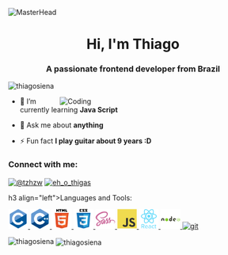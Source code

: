 ![MasterHead](https://github.com/thiagosiena/thiagosiena/assets/114188947/4cb0286a-2dd1-48e4-a04e-fd7b8b56d383)
<h1 align="center">Hi, I'm Thiago</h1>
<h3 align="center">A passionate frontend developer from Brazil</h3>


<p align="left"> <img src="https://komarev.com/ghpvc/?username=thiagosiena&label=Profile%20views&color=00ff1e&style=plastic" alt="thiagosiena" /> </p>
<img align="right" alt="Coding" width="400" src="https://user-images.githubusercontent.com/114188947/217374814-e782a5ec-6a9b-4048-921d-7ab686202d63.gif">





- 🌱 I’m currently learning **Java Script**

- 💬 Ask me about **anything**

- ⚡ Fun fact **I play guitar about 9 years :D**

<h3 align="left">Connect with me:</h3>
<p align="left">
<a href="https://twitter.com/Zox______" target="blank"><img align="center" src="https://raw.githubusercontent.com/rahuldkjain/github-profile-readme-generator/master/src/images/icons/Social/twitter.svg" alt="@tzhzw" height="30" width="40" /></a>
<a href="https://instagram.com/eh_o_thigas" target="blank"><img align="center" src="https://raw.githubusercontent.com/rahuldkjain/github-profile-readme-generator/master/src/images/icons/Social/instagram.svg" alt="eh_o_thigas" height="30" width="40" /></a>
</p>

h3 align="left">Languages and Tools:</h3>
<p align="left">  <a href="https://www.cprogramming.com/" target="_blank" rel="noreferrer"> <img src="https://raw.githubusercontent.com/devicons/devicon/master/icons/c/c-original.svg" alt="c" width="40" height="40"/> </a> <a href="https://www.w3schools.com/cpp/" target="_blank" rel="noreferrer"> <img src="https://raw.githubusercontent.com/devicons/devicon/master/icons/cplusplus/cplusplus-original.svg" alt="cplusplus" width="40" height="40"/> </a> <a href="https://www.w3.org/html/" target="_blank" rel="noreferrer"> <img src="https://raw.githubusercontent.com/devicons/devicon/master/icons/html5/html5-original-wordmark.svg" alt="html5" width="40" height="40"/> </a> <a href="https://www.w3schools.com/css/" target="_blank" rel="noreferrer"> <img src="https://raw.githubusercontent.com/devicons/devicon/master/icons/css3/css3-original-wordmark.svg" alt="css3" width="40" height="40"/> </a> <a href="https://sass-lang.com" target="_blank" rel="noreferrer"> <img src="https://raw.githubusercontent.com/devicons/devicon/master/icons/sass/sass-original.svg" alt="sass" width="40" height="40"/> </a> <a href="https://developer.mozilla.org/en-US/docs/Web/JavaScript" target="_blank" rel="noreferrer"> <img src="https://raw.githubusercontent.com/devicons/devicon/master/icons/javascript/javascript-original.svg" alt="javascript" width="40" height="40"/> </a> <a href="https://reactjs.org/" target="_blank" rel="noreferrer"> <img src="https://raw.githubusercontent.com/devicons/devicon/master/icons/react/react-original-wordmark.svg" alt="react" width="40" height="40"/> </a>  <a href="https://nodejs.org" target="_blank" rel="noreferrer"> <img src="https://raw.githubusercontent.com/devicons/devicon/master/icons/nodejs/nodejs-original-wordmark.svg" alt="nodejs" width="40" height="40"/> </a> <a href="https://git-scm.com/" target="_blank" rel="noreferrer"> <img src="https://www.vectorlogo.zone/logos/git-scm/git-scm-icon.svg" alt="git" width="40" height="40"/> </a> </p>


<p><img align="left" src="https://github-readme-stats.vercel.app/api/top-langs?username=thiagosiena&show_icons=true&theme=dark&bg_color=0d1117&hide_border=true&locale=en&layout=compact" alt="thiagosiena" /></p>

<p>&nbsp;<img align="center" src="https://github-readme-stats.vercel.app/api?username=thiagosiena&show_icons=true&theme=dark&title_color=ffffff&text_color=00ff1e&bg_color=0d1117&hide_border=true&locale=en" alt="thiagosiena" /></p>


